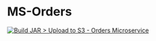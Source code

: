 # MS-Orders

[![Build JAR > Upload to S3 - Orders Microservice](https://github.com/Obligatorio-Devops-Danya-Hernan/MS-Orders/actions/workflows/build_jar_upload_s3.yml/badge.svg)](https://github.com/Obligatorio-Devops-Danya-Hernan/MS-Orders/actions/workflows/build_jar_upload_s3.yml)


